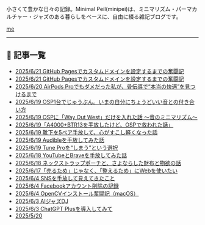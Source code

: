 <!-- Google tag (gtag.js) -->
<script async src="https://www.googletagmanager.com/gtag/js?id=G-89D1F7DMB6"></script>
<script>
  window.dataLayer = window.dataLayer || [];
  function gtag(){dataLayer.push(arguments);}
  gtag('js', new Date());

  gtag('config', 'G-89D1F7DMB6');
</script>

小さくて豊かな日々の記録。Minimal Peil(minipei)は、ミニマリズム・パーマカルチャー・ジャズのある暮らしをベースに、自由に綴る雑記ブログです。

[me](profile.md)

---

## 📝 記事一覧

- [2025/6/21 GitHub Pagesでカスタムドメインを設定するまでの奮闘記](articles/2025-06-21-github-pages-custom-domain-story.md)
- [2025/6/21 GitHub Pagesでカスタムドメインを設定するまでの奮闘記](articles/2025-06-21-github-pages-custom-domain-story.md)
- [2025/6/20 AirPods Proでもダメだった私が、骨伝導で“本当の快適”を見つけるまで](articles/2025-06-20-airpods_dame_kara_boneconfort.md)
- [2025/6/19 OSP1台でじゅうぶん。いまの自分にちょうどいい音との付き合い方](articles/2025-06-19-osp1dai_de_jubun.md)
- [2025/6/19 OSPに「Way Out West」だけを入れた話 〜音のミニマリズム〜](articles/2025-06-19-osp_way_out_west_only.md)
- [2025/6/19「A4000+BTR13を手放したけど、OSPで救われた話」](articles/2025-06-19-a4000_btr13_to_osp.md)
- [2025/6/19 靴下を5ペア手放して、心がすこし軽くなった話](articles/2025-06-19-socks_5pair_tebanashi.md)
- [2025/6/19 Audibleを手放してみた話](articles/2025-06-19-audible_wo_tebanashite_mita.md)
- [2025/6/19 Tune Proを“しまう”という選択](articles/2025-06-19-tunepro_wo_shimau_sentaku.md)
- [2025/6/18 YouTubeとBraveを手放してみた話](articles/2025-06-18-youtube_to_brave_sayonara_jikken.md)
- [2025/6/18 ネックストラップポーチと、さよならした財布と物欲の話](articles/2025-06-18-neck_strap_pouch_to_sayonara_wallet.md)
- [2025/6/17「売るため」じゃなく、「整えるため」にWebを使いたい](articles/2025-06-17-totonoeru_tame_no_web.md)
- [2025/6/4 SNSを手放して見えてきたこと](articles/2025-06-04-sns-to-minimalism.md)
- [2025/6/4 Facebookアカウント削除の記録](articles/2025-06-04-facebook-delete.md)
- [2025/6/4 OpenCVインストール奮闘記（macOS）](articles/2025-06-04-opencv-setup-diary.md)
- [2025/6/3 AIジャズDJ](articles/2025-06-03-jazzdj.md)
- [2025/6/3 ChatGPT Plusを導入してみて](articles/2025-06-03-chatgpt-plus.md)
- [2025/5/20](articles/2025-05-20.md)



